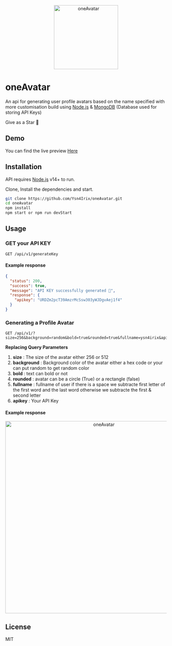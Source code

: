 <p align="center">
 <img width="200px" src="https://res.cloudinary.com/ydevcloud/image/upload/v1655324271/d15nkbgpquahh4c1xxjt.svg" align="center" alt="oneAvatar" />
</p>

# oneAvatar

An api for generating user profile avatars based on the name specified with more customisation build using [Node.js](https://nodejs.org/) & [MongoDB](https://mongodb.com/) (Database used for storing API Keys)

Give as a Star 🌟

## Demo

You can find the live preview [Here](https://shortaurl.xyz/oneavatar)

## Installation

API requires [Node.js](https://nodejs.org/) v14+ to run.

Clone, Install the dependencies and start.

```sh
git clone https://github.com/Ysn4Irix/oneAvatar.git
cd oneAvatar
npm install
npm start or npm run devStart
```

## Usage

### GET your API KEY

```endpoint
GET /api/v1/generateKey
```

#### Example response

```json
{
  "status": 200,
  "success": true,
  "message": "API KEY successfully generated 🎉",
  "response": {
    "apikey": "URDZm2pcT39AmzrMcSsw303yWJDgvAej1f4"
  }
}
```

### Generating a Profile Avatar

```endpoint
GET /api/v1/?size=256&background=random&bold=true&rounded=true&fullname=ysn4irix&apikey=URDZm2pcT39AmzrMcSsw303yWJDgvAej1f4
```

**Replacing Query Parameters**

1. **size** : The size of the avatar either 256 or 512 <br />
2. **background** : Background color of the avatar either a hex code or your can put random to get random color <br />
3. **bold** : text can bold or not <br />
4. **rounded** : avatar can be a circle (True) or a rectangle (false) <br />
5. **fullname** : fullname of user if there is a space we subtracte first letter of the first word and the last word otherwise we subtracte the first & second letter <br />
6. **apikey** : Your API Key

#### Example response

<p align="center">
 <img width="600px" src="https://res.cloudinary.com/ydevcloud/image/upload/v1654095220/nkgerl2uy854bk5a5azf.jpg" align="center" alt="oneAvatar" />
</p>

## License

MIT
